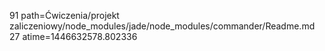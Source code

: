 91 path=Ćwiczenia/projekt zaliczeniowy/node_modules/jade/node_modules/commander/Readme.md
27 atime=1446632578.802336
